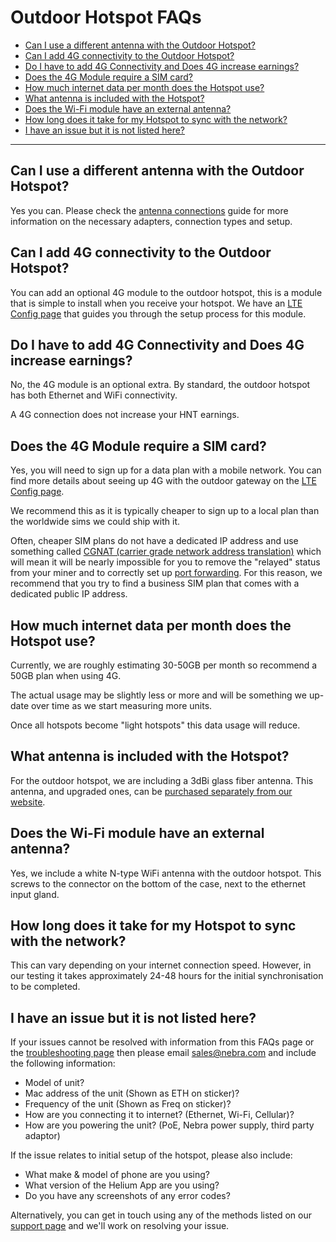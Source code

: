 # Outdoor Hotspot FAQs

* [Can I use a different antenna with the Outdoor Hotspot?](#can-i-use-a-different-antenna-with-the-outdoor-hotspot)
* [Can I add 4G connectivity to the Outdoor Hotspot?](#can-i-add-4g-connectivity-to-the-outdoor-hotspot)
* [Do I have to add 4G Connectivity and Does 4G increase earnings?](#do-i-have-to-add-4g-connectivity-and-does-4g-increase-earnings)
* [Does the 4G Module require a SIM card?](#does-the-4g-module-require-a-sim-card)
* [How much internet data per month does the Hotspot use?](#how-much-internet-data-per-month-does-the-hotspot-use)
* [What antenna is included with the Hotspot?](#what-antenna-is-included-with-the-hotspot)
* [Does the Wi-Fi module have an external antenna?](#does-the-wi-fi-module-have-an-external-antenna)
* [How long does it take for my Hotspot to sync with the network?](#how-long-does-it-take-for-my-hotspot-to-sync-with-the-network)
* [I have an issue but it is not listed here?](#i-have-an-issue-but-it's-not-listed-here)


<hr>

## Can I use a different antenna with the Outdoor Hotspot?


Yes you can. Please check the [antenna connections](../handy-guides/antenna/connections.md) guide for more information on the necessary adapters, connection types and setup.


## Can I add 4G connectivity to the Outdoor Hotspot?


You can add an optional 4G module to the outdoor hotspot, this is a module that is simple to install when you receive your hotspot. We have an [LTE Config page](outdoor-hotspot/lte-config.md) that guides you through the setup process for this module.


## Do I have to add 4G Connectivity and Does 4G increase earnings?


No, the 4G module is an optional extra. By standard, the outdoor hotspot has both Ethernet and WiFi connectivity.

A 4G connection does not increase your HNT earnings.



## Does the 4G Module require a SIM card?


Yes, you will need to sign up for a data plan with a mobile network. You can find more details about seeing up 4G with the outdoor gateway on the [LTE Config page](../outdoor-hotspot/lte-config.md).

We recommend this as it is typically cheaper to sign up to a local plan than the worldwide sims we could ship with it.
  
Often, cheaper SIM plans do not have a dedicated IP address and use something called [CGNAT (carrier grade network address translation)](https://en.wikipedia.org/wiki/Carrier-grade_NAT) which will mean it will be nearly impossible for you to remove the "relayed" status from your miner and to correctly set up [port forwarding](../handy-guides/port-forwarding/overview.md). For this reason, we recommend that you try to find a business SIM plan that comes with a dedicated public IP address.



## How much internet data per month does the Hotspot use?


Currently, we are roughly estimating 30-50GB per month so recommend a 50GB plan when using 4G.

The actual usage may be slightly less or more and will be something we up-date over time as we start measuring more units.
  
Once all hotspots become "light hotspots" this data usage will reduce.



## What antenna is included with the Hotspot?



For the outdoor hotspot, we are including a 3dBi glass fiber antenna. This antenna, and upgraded ones, can be [purchased separately from our website](https://www.nebra.com/collections/antennas).


## Does the Wi-Fi module have an external antenna?


Yes, we include a white N-type WiFi antenna with the outdoor hotspot. This screws to the connector on the bottom of the case, next to the ethernet input gland.



## How long does it take for my Hotspot to sync with the network?



This can vary depending on your internet connection speed. However, in our testing it takes approximately 24-48 hours for the initial synchronisation to be completed.


## I have an issue but it is not listed here?


If your issues cannot be resolved with information from this FAQs page or the [troubleshooting page](../outdoor-hotspot/troubleshooting.md) then please email [sales@nebra.com](mailto:sales@nebra.com) and include the following information:

* Model of unit?
* Mac address of the unit (Shown as ETH on sticker)?
* Frequency of the unit (Shown as Freq on sticker)?
* How are you connecting it to internet? (Ethernet, Wi-Fi, Cellular)?
* How are you powering the unit? (PoE, Nebra power supply, third party adaptor)
  
If the issue relates to initial setup of the hotspot, please also include:
  
* What make & model of phone are you using?
* What version of the Helium App are you using?
* Do you have any screenshots of any error codes? 

Alternatively, you can get in touch using any of the methods listed on our [support page](../support.md) and we'll work on resolving your issue.
  


